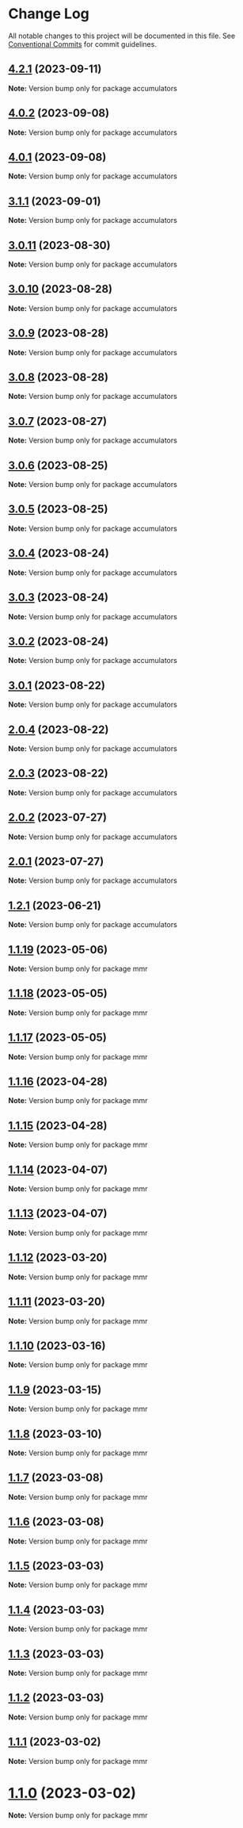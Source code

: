 # Change Log

All notable changes to this project will be documented in this file.
See [Conventional Commits](https://conventionalcommits.org) for commit guidelines.

## [4.2.1](https://github.com/HerodotusDev/accumulators/compare/v4.2.0...v4.2.1) (2023-09-11)

**Note:** Version bump only for package accumulators





## [4.0.2](https://github.com/HerodotusDev/accumulators/compare/v4.0.1...v4.0.2) (2023-09-08)

**Note:** Version bump only for package accumulators





## [4.0.1](https://github.com/HerodotusDev/accumulators/compare/v4.0.0...v4.0.1) (2023-09-08)

**Note:** Version bump only for package accumulators





## [3.1.1](https://github.com/HerodotusDev/accumulators/compare/v3.1.0...v3.1.1) (2023-09-01)

**Note:** Version bump only for package accumulators





## [3.0.11](https://github.com/HerodotusDev/accumulators/compare/v3.0.10...v3.0.11) (2023-08-30)

**Note:** Version bump only for package accumulators





## [3.0.10](https://github.com/HerodotusDev/accumulators/compare/v3.0.9...v3.0.10) (2023-08-28)

**Note:** Version bump only for package accumulators





## [3.0.9](https://github.com/HerodotusDev/accumulators/compare/v3.0.8...v3.0.9) (2023-08-28)

**Note:** Version bump only for package accumulators





## [3.0.8](https://github.com/HerodotusDev/accumulators/compare/v3.0.7...v3.0.8) (2023-08-28)

**Note:** Version bump only for package accumulators





## [3.0.7](https://github.com/HerodotusDev/accumulators/compare/v3.0.6...v3.0.7) (2023-08-27)

**Note:** Version bump only for package accumulators





## [3.0.6](https://github.com/HerodotusDev/accumulators/compare/v3.0.5...v3.0.6) (2023-08-25)

**Note:** Version bump only for package accumulators





## [3.0.5](https://github.com/HerodotusDev/accumulators/compare/v3.0.4...v3.0.5) (2023-08-25)

**Note:** Version bump only for package accumulators





## [3.0.4](https://github.com/HerodotusDev/accumulators/compare/v3.0.3...v3.0.4) (2023-08-24)

**Note:** Version bump only for package accumulators





## [3.0.3](https://github.com/HerodotusDev/accumulators/compare/v3.0.2...v3.0.3) (2023-08-24)

**Note:** Version bump only for package accumulators





## [3.0.2](https://github.com/HerodotusDev/accumulators/compare/v3.0.1...v3.0.2) (2023-08-24)

**Note:** Version bump only for package accumulators





## [3.0.1](https://github.com/HerodotusDev/accumulators/compare/v3.0.0...v3.0.1) (2023-08-22)

**Note:** Version bump only for package accumulators





## [2.0.4](https://github.com/HerodotusDev/accumulators/compare/v2.0.3...v2.0.4) (2023-08-22)

**Note:** Version bump only for package accumulators





## [2.0.3](https://github.com/HerodotusDev/accumulators/compare/v2.0.2...v2.0.3) (2023-08-22)

**Note:** Version bump only for package accumulators





## [2.0.2](https://github.com/HerodotusDev/accumulators/compare/v2.0.1...v2.0.2) (2023-07-27)

**Note:** Version bump only for package accumulators





## [2.0.1](https://github.com/HerodotusDev/accumulators/compare/v2.1.0...v2.0.1) (2023-07-27)

**Note:** Version bump only for package accumulators





## [1.2.1](https://github.com/HerodotusDev/accumulators/compare/v1.1.19...v1.2.1) (2023-06-21)

**Note:** Version bump only for package accumulators





## [1.1.19](https://github.com/HerodotusDev/accumulators/compare/v1.1.18...v1.1.19) (2023-05-06)

**Note:** Version bump only for package mmr

## [1.1.18](https://github.com/HerodotusDev/accumulators/compare/v1.1.17...v1.1.18) (2023-05-05)

**Note:** Version bump only for package mmr

## [1.1.17](https://github.com/HerodotusDev/accumulators/compare/v1.1.16...v1.1.17) (2023-05-05)

**Note:** Version bump only for package mmr

## [1.1.16](https://github.com/HerodotusDev/accumulators/compare/v1.1.15...v1.1.16) (2023-04-28)

**Note:** Version bump only for package mmr

## [1.1.15](https://github.com/HerodotusDev/accumulators/compare/v1.1.14...v1.1.15) (2023-04-28)

**Note:** Version bump only for package mmr

## [1.1.14](https://github.com/HerodotusDev/accumulators/compare/v1.1.13...v1.1.14) (2023-04-07)

**Note:** Version bump only for package mmr

## [1.1.13](https://github.com/HerodotusDev/accumulators/compare/v1.1.12...v1.1.13) (2023-04-07)

**Note:** Version bump only for package mmr

## [1.1.12](https://github.com/HerodotusDev/accumulators/compare/v1.1.11...v1.1.12) (2023-03-20)

**Note:** Version bump only for package mmr

## [1.1.11](https://github.com/HerodotusDev/accumulators/compare/v1.1.10...v1.1.11) (2023-03-20)

**Note:** Version bump only for package mmr

## [1.1.10](https://github.com/HerodotusDev/accumulators/compare/v1.1.9...v1.1.10) (2023-03-16)

**Note:** Version bump only for package mmr

## [1.1.9](https://github.com/HerodotusDev/accumulators/compare/v1.1.8...v1.1.9) (2023-03-15)

**Note:** Version bump only for package mmr

## [1.1.8](https://github.com/HerodotusDev/accumulators/compare/v1.1.7...v1.1.8) (2023-03-10)

**Note:** Version bump only for package mmr

## [1.1.7](https://github.com/HerodotusDev/accumulators/compare/v1.1.6...v1.1.7) (2023-03-08)

**Note:** Version bump only for package mmr

## [1.1.6](https://github.com/HerodotusDev/accumulators/compare/v1.1.5...v1.1.6) (2023-03-08)

**Note:** Version bump only for package mmr

## [1.1.5](https://github.com/HerodotusDev/accumulators/compare/v1.1.4...v1.1.5) (2023-03-03)

**Note:** Version bump only for package mmr

## [1.1.4](https://github.com/HerodotusDev/accumulators/compare/v1.1.3...v1.1.4) (2023-03-03)

**Note:** Version bump only for package mmr

## [1.1.3](https://github.com/HerodotusDev/accumulators/compare/v1.1.2...v1.1.3) (2023-03-03)

**Note:** Version bump only for package mmr

## [1.1.2](https://github.com/HerodotusDev/accumulators/compare/v1.1.1...v1.1.2) (2023-03-03)

**Note:** Version bump only for package mmr

## [1.1.1](https://github.com/HerodotusDev/accumulators/compare/v1.1.0...v1.1.1) (2023-03-02)

**Note:** Version bump only for package mmr

# [1.1.0](https://github.com/HerodotusDev/accumulators/compare/v1.1.0-alpha.0...v1.1.0) (2023-03-02)

**Note:** Version bump only for package mmr
